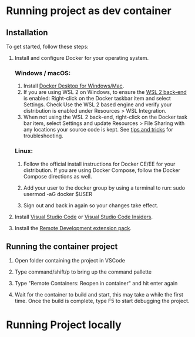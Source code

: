 # Running project as dev container
## Installation 

To get started, follow these steps:

1. Install and configure Docker for your operating system.
	### Windows / macOS:
	1. Install [Docker Desktop for Windows/Mac](https://www.docker.com/products/docker-desktop).
	2. If you are using WSL 2 on Windows, to ensure the [WSL 2 back-end](https://aka.ms/vscode-remote/containers/docker-wsl2) is enabled: Right-click on the Docker taskbar item and select Settings. Check Use the WSL 2 based engine and verify your distribution is enabled under Resources > WSL Integration.
	3. When not using the WSL 2 back-end, right-click on the Docker task bar item, select Settings and update Resources > File Sharing with any locations your source code is kept. See [tips and tricks](https://code.visualstudio.com/docs/remote/troubleshooting#_container-tips) for troubleshooting.

	### Linux:
	1. Follow the official install instructions for Docker CE/EE for your distribution. If you are using Docker Compose, follow the Docker Compose directions as well.

	2. Add your user to the docker group by using a terminal to run: sudo usermod -aG docker $USER

	3. Sign out and back in again so your changes take effect.
 
2. Install [Visual Studio Code](https://code.visualstudio.com/) or [Visual Studio Code Insiders](https://code.visualstudio.com/insiders/).

3. Install the [Remote Development extension pack](https://aka.ms/vscode-remote/download/extension).

## Running the container project

1. Open folder containing the project in VSCode

2. Type command/shift/p to bring up the command pallette

3. Type "Remote Containers: Reopen in container" and hit enter again

4. Wait for the container to build and start, this may take a while the first time. Once the 
build is complete, type F5 to start debugging the project.

# Running Project locally